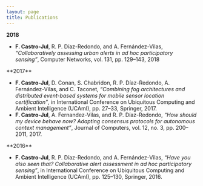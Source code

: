```yaml
---
layout: page
title: Publications
---
```



**2018** 
 <ul style="list-style-type:disc">
  <li> <b>F. Castro-Jul</b>, R. P. Díaz-Redondo, and A. Fernández-Vilas, <i>“Collaboratively assessing urban alerts in ad hoc participatory sensing”</i>, Computer Networks, vol. 131, pp. 129–143, 2018 </li>
</ul> 
**2017**
<ul style="list-style-type:disc">
  <li> <b>F. Castro-Jul</b>, D. Conan, S. Chabridon, R. P. Díaz-Redondo, A. Fernández-Vilas, and C. Taconet, <i>“Combining fog architectures and distributed event-based systems for mobile sensor location certification”</i>, in International Conference on Ubiquitous Computing and Ambient Intelligence (UCAmI), pp. 27–33, Springer, 2017. </li>
  <li> <b>F. Castro-Jul</b>, A. Fernandez-Vilas, and R. P. Díaz-Redondo, <i>“How should my device behave now? Adapting consensus protocols for autonomous context management”</i>, Journal of Computers, vol. 12, no. 3, pp. 200–2011, 2017.</li>
</ul>
**2016** 
 <ul style="list-style-type:disc">
  <li> <b>F. Castro-Jul</b>, R. P. Díaz-Redondo, and A. Fernández-Vilas, <i>“Have you also seen that? Collaborative alert assessment in ad hoc participatory sensing”</i>, in International Conference on Ubiquitous Computing and Ambient Intelligence (UCAmI), pp. 125–130, Springer, 2016. </li>
</ul> 


